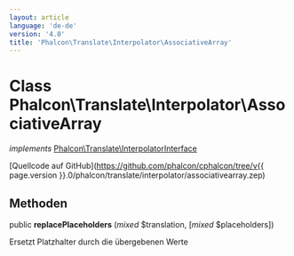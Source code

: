 ```yaml
---
layout: article
language: 'de-de'
version: '4.0'
title: 'Phalcon\Translate\Interpolator\AssociativeArray'
---
```

# Class **Phalcon\Translate\Interpolator\AssociativeArray**

*implements* [Phalcon\Translate\InterpolatorInterface](Phalcon_Translate_InterpolatorInterface)

[Quellcode auf GitHub](https://github.com/phalcon/cphalcon/tree/v{{ page.version }}.0/phalcon/translate/interpolator/associativearray.zep)

## Methoden

public **replacePlaceholders** (*mixed* $translation, [*mixed* $placeholders])

Ersetzt Platzhalter durch die übergebenen Werte